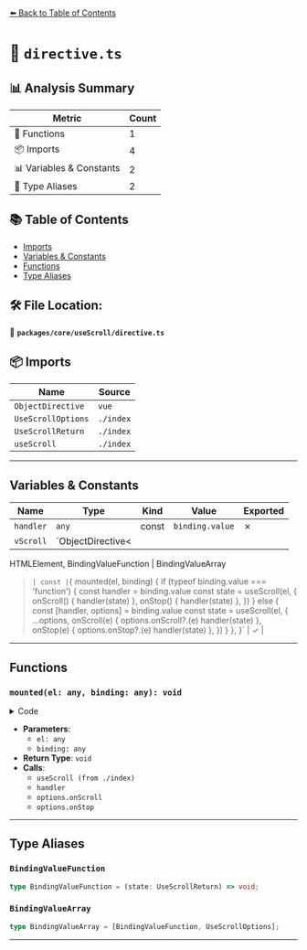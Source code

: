[⬅️ Back to Table of Contents](../../../index.md)

# 📄 `directive.ts`

## 📊 Analysis Summary

| Metric | Count |
|--------|-------|
| 🔧 Functions | 1 |
| 📦 Imports | 4 |
| 📊 Variables & Constants | 2 |
| 📑 Type Aliases | 2 |

## 📚 Table of Contents

- [Imports](#imports)
- [Variables & Constants](#variables-constants)
- [Functions](#functions)
- [Type Aliases](#type-aliases)

## 🛠️ File Location:
📂 **`packages/core/useScroll/directive.ts`**

## 📦 Imports

| Name | Source |
|------|--------|
| `ObjectDirective` | `vue` |
| `UseScrollOptions` | `./index` |
| `UseScrollReturn` | `./index` |
| `useScroll` | `./index` |


---

## Variables & Constants

| Name | Type | Kind | Value | Exported |
|------|------|------|-------|----------|
| `handler` | `any` | const | `binding.value` | ✗ |
| `vScroll` | `ObjectDirective<
  HTMLElement,
BindingValueFunction | BindingValueArray
>` | const | `{
  mounted(el, binding) {
    if (typeof binding.value === 'function') {
      const handler = binding.value
      const state = useScroll(el, {
        onScroll() {
          handler(state)
        },
        onStop() {
          handler(state)
        },
      })
    }
    else {
      const [handler, options] = binding.value
      const state = useScroll(el, {
        ...options,
        onScroll(e) {
          options.onScroll?.(e)
          handler(state)
        },
        onStop(e) {
          options.onStop?.(e)
          handler(state)
        },
      })
    }
  },
}` | ✓ |


---

## Functions

### `mounted(el: any, binding: any): void`

<details><summary>Code</summary>

```ts
mounted(el, binding) {
    if (typeof binding.value === 'function') {
      const handler = binding.value
      const state = useScroll(el, {
        onScroll() {
          handler(state)
        },
        onStop() {
          handler(state)
        },
      })
    }
    else {
      const [handler, options] = binding.value
      const state = useScroll(el, {
        ...options,
        onScroll(e) {
          options.onScroll?.(e)
          handler(state)
        },
        onStop(e) {
          options.onStop?.(e)
          handler(state)
        },
      })
    }
  }
```
</details>

- **Parameters**:
  - `el: any`
  - `binding: any`
- **Return Type**: `void`
- **Calls**:
  - `useScroll (from ./index)`
  - `handler`
  - `options.onScroll`
  - `options.onStop`

---

## Type Aliases

### `BindingValueFunction`

```ts
type BindingValueFunction = (state: UseScrollReturn) => void;
```

### `BindingValueArray`

```ts
type BindingValueArray = [BindingValueFunction, UseScrollOptions];
```


---
